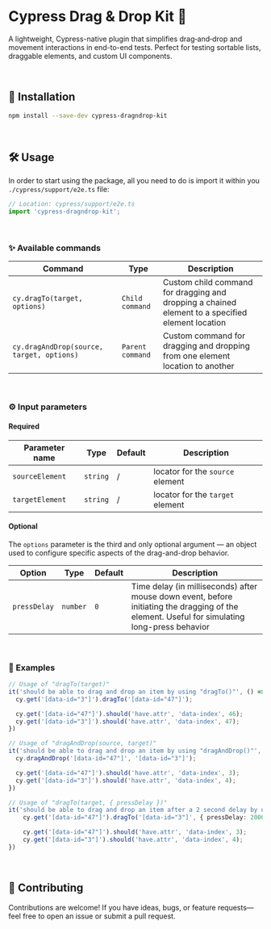 # Cypress Drag & Drop Kit 🧩

A lightweight, Cypress-native plugin that simplifies drag‑and‑drop and movement interactions in end-to-end tests. Perfect for testing sortable lists, draggable elements, and custom UI components.


<br/>


## 🚀 Installation

```bash
npm install --save-dev cypress-dragndrop-kit
```
<br/>

## 🛠 Usage

In order to start using the package, all you need to do is import it within you `./cypress/support/e2e.ts` file:

```typescript
// Location: cypress/support/e2e.ts
import 'cypress-dragndrop-kit';
```
<br/>

### ✨ Available commands

  | Command | Type |	Description |
  | --- | --- |	--- |
  | `cy.dragTo(target, options)` |	`Child command` |	Custom child command for dragging and dropping a chained element to a specified element location |
  | `cy.dragAndDrop(source, target, options)` |	`Parent command` |	Custom command for dragging and dropping from one element location to another |


<br/>

### ⚙️ Input parameters
  
#### Required

  | Parameter name | Type |	Default |	Description |
  | --- | --- |	--- |	--- |
  | `sourceElement` |	`string` |	/	| locator for the `source` element |
  | `targetElement` |	`string` |	/	| locator for the `target` element |

#### Optional

The `options` parameter is the third and only optional argument — an object used to configure specific aspects of the drag-and-drop behavior.

  | Option | Type |	Default |	Description |
  | --- | --- |	--- |	--- |
  | `pressDelay` |	`number` |	`0`	| Time delay (in milliseconds) after mouse down event, before initiating the dragging of the element. Useful for simulating long-press behavior |


<br/>

### 📘 Examples

```typescript
// Usage of "dragTo(target)"
it('should be able to drag and drop an item by using "dragTo()"', () => {
  cy.get('[data-id="3"]').dragTo('[data-id="47"]');

  cy.get('[data-id="47"]').should('have.attr', 'data-index', 46);
  cy.get('[data-id="3"]').should('have.attr', 'data-index', 47);
})

// Usage of "dragAndDrop(source, target)"
it('should be able to drag and drop an item by using "dragAndDrop()"', () => {
  cy.dragAndDrop('[data-id="47"]', '[data-id="3"]');

  cy.get('[data-id="47"]').should('have.attr', 'data-index', 3);
  cy.get('[data-id="3"]').should('have.attr', 'data-index', 4);
})

// Usage of "dragTo(target, { pressDelay })"
it('should be able to drag and drop an item after a 2 second delay by using "dragTo()"', () => {
    cy.get('[data-id="47"]').dragTo('[data-id="3"]', { pressDelay: 2000 });

    cy.get('[data-id="47"]').should('have.attr', 'data-index', 3);
    cy.get('[data-id="3"]').should('have.attr', 'data-index', 4);
})
```

<br/>

## 🤝 Contributing

Contributions are welcome! If you have ideas, bugs, or feature requests—feel free to open an issue or submit a pull request.
